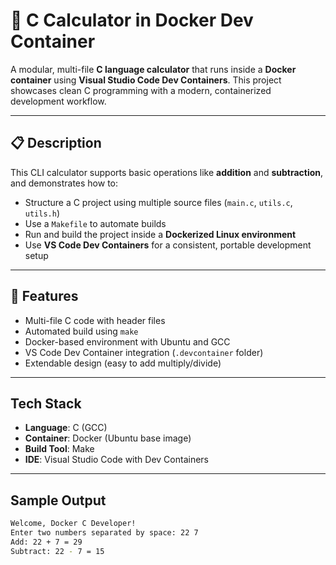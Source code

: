 # 🧮 C Calculator in Docker Dev Container

A modular, multi-file **C language calculator** that runs inside a **Docker container** using **Visual Studio Code Dev Containers**. This project showcases clean C programming with a modern, containerized development workflow.

---

## 📋 Description

This CLI calculator supports basic operations like **addition** and **subtraction**, and demonstrates how to:
- Structure a C project using multiple source files (`main.c`, `utils.c`, `utils.h`)
- Use a `Makefile` to automate builds
- Run and build the project inside a **Dockerized Linux environment**
- Use **VS Code Dev Containers** for a consistent, portable development setup

---

## 🚀 Features

- Multi-file C code with header files
- Automated build using `make`
- Docker-based environment with Ubuntu and GCC
- VS Code Dev Container integration (`.devcontainer` folder)
- Extendable design (easy to add multiply/divide)

---

##  Tech Stack

- **Language**: C (GCC)
- **Container**: Docker (Ubuntu base image)
- **Build Tool**: Make
- **IDE**: Visual Studio Code with Dev Containers

---

## Sample Output

```bash
Welcome, Docker C Developer!
Enter two numbers separated by space: 22 7
Add: 22 + 7 = 29
Subtract: 22 - 7 = 15

